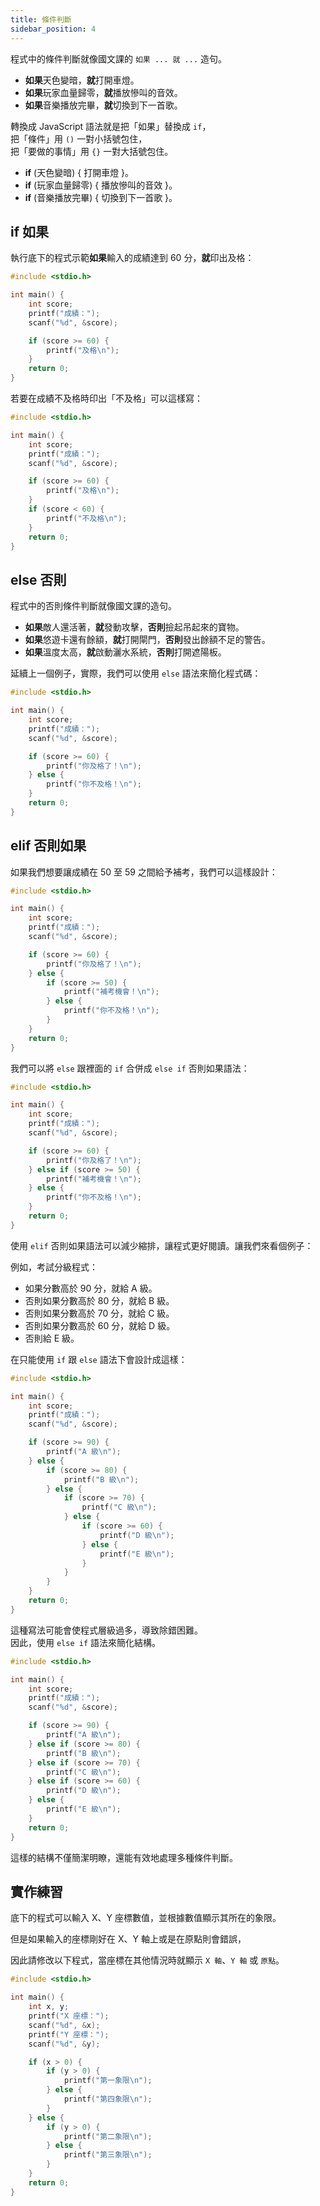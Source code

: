 ```yaml
---
title: 條件判斷
sidebar_position: 4
---
```


程式中的條件判斷就像國文課的 `如果 ... 就 ...` 造句。

- **如果**天色變暗，**就**打開車燈。
- **如果**玩家血量歸零，**就**播放慘叫的音效。
- **如果**音樂播放完畢，**就**切換到下一首歌。

轉換成 JavaScript 語法就是把「如果」替換成 `if`，  
把「條件」用 `()` 一對小括號包住，  
把「要做的事情」用 `{}` 一對大括號包住。

- **if** (天色變暗) { 打開車燈 }。
- **if** (玩家血量歸零) { 播放慘叫的音效 }。
- **if** (音樂播放完畢) { 切換到下一首歌 }。

## if 如果

執行底下的程式示範**如果**輸入的成績達到 60 分，**就**印出及格：

```c
#include <stdio.h>

int main() {
    int score;
    printf("成績：");
    scanf("%d", &score);

    if (score >= 60) {
        printf("及格\n");
    }
    return 0;
}
```

若要在成績不及格時印出「不及格」可以這樣寫：

```c
#include <stdio.h>

int main() {
    int score;
    printf("成績：");
    scanf("%d", &score);

    if (score >= 60) {
        printf("及格\n");
    }
    if (score < 60) {
        printf("不及格\n");
    }
    return 0;
}
```

## else 否則

程式中的否則條件判斷就像國文課的造句。

- **如果**敵人還活著，**就**發動攻擊，**否則**撿起吊起來的寶物。
- **如果**悠遊卡還有餘額，**就**打開閘門，**否則**發出餘額不足的警告。
- **如果**溫度太高，**就**啟動灑水系統，**否則**打開遮陽板。


延續上一個例子，實際，我們可以使用 `else` 語法來簡化程式碼：

```c
#include <stdio.h>

int main() {
    int score;
    printf("成績：");
    scanf("%d", &score);

    if (score >= 60) {
        printf("你及格了！\n");
    } else {
        printf("你不及格！\n");
    }
    return 0;
}
```

## elif 否則如果

如果我們想要讓成績在 50 至 59 之間給予補考，我們可以這樣設計：

```c
#include <stdio.h>

int main() {
    int score;
    printf("成績：");
    scanf("%d", &score);

    if (score >= 60) {
        printf("你及格了！\n");
    } else {
        if (score >= 50) {
            printf("補考機會！\n");
        } else {
            printf("你不及格！\n");
        }
    }
    return 0;
}
```

我們可以將 `else` 跟裡面的 `if` 合併成 `else if` 否則如果語法：

```c
#include <stdio.h>

int main() {
    int score;
    printf("成績：");
    scanf("%d", &score);

    if (score >= 60) {
        printf("你及格了！\n");
    } else if (score >= 50) {
        printf("補考機會！\n");
    } else {
        printf("你不及格！\n");
    }
    return 0;
}
```

使用 `elif` 否則如果語法可以減少縮排，讓程式更好閱讀。讓我們來看個例子：

例如，考試分級程式：
- 如果分數高於 90 分，就給 A 級。
- 否則如果分數高於 80 分，就給 B 級。
- 否則如果分數高於 70 分，就給 C 級。
- 否則如果分數高於 60 分，就給 D 級。
- 否則給 E 級。

在只能使用 `if` 跟 `else` 語法下會設計成這樣：

```c
#include <stdio.h>

int main() {
    int score;
    printf("成績：");
    scanf("%d", &score);

    if (score >= 90) {
        printf("A 級\n");
    } else {
        if (score >= 80) {
            printf("B 級\n");
        } else {
            if (score >= 70) {
                printf("C 級\n");
            } else {
                if (score >= 60) {
                    printf("D 級\n");
                } else {
                    printf("E 級\n");
                }
            }
        }
    }
    return 0;
}
```

這種寫法可能會使程式層級過多，導致除錯困難。  
因此，使用 `else if` 語法來簡化結構。

```c
#include <stdio.h>

int main() {
    int score;
    printf("成績：");
    scanf("%d", &score);

    if (score >= 90) {
        printf("A 級\n");
    } else if (score >= 80) {
        printf("B 級\n");
    } else if (score >= 70) {
        printf("C 級\n");
    } else if (score >= 60) {
        printf("D 級\n");
    } else {
        printf("E 級\n");
    }
    return 0;
}
```

這樣的結構不僅簡潔明瞭，還能有效地處理多種條件判斷。

## 實作練習

底下的程式可以輸入 X、Y 座標數值，並根據數值顯示其所在的象限。

但是如果輸入的座標剛好在 X、Y 軸上或是在原點則會錯誤，

因此請修改以下程式，當座標在其他情況時就顯示 `X 軸`、`Y 軸` 或 `原點`。

```c
#include <stdio.h>

int main() {
    int x, y;
    printf("X 座標：");
    scanf("%d", &x);
    printf("Y 座標：");
    scanf("%d", &y);

    if (x > 0) {
        if (y > 0) {
            printf("第一象限\n");
        } else {
            printf("第四象限\n");
        }
    } else {
        if (y > 0) {
            printf("第二象限\n");
        } else {
            printf("第三象限\n");
        }
    }
    return 0;
}
```